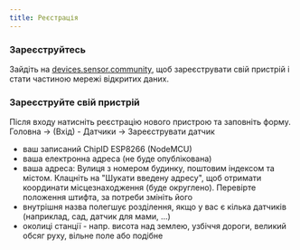 ```yaml
---
title: Реєстрація
---
```


### Зареєструйтесь

Зайдіть на [devices.sensor.community](https://devices.sensor.community/), щоб зареєструвати свій пристрій і стати частиною мережі відкритих даних.


### Зареєструйте свій пристрій
Після входу натисніть реєстрацію нового пристрою та заповніть форму.
Головна -> (Вхід) - Датчики -> Зареєструвати датчик

* ваш записаний ChipID ESP8266 (NodeMCU)
* ваша електронна адреса (не буде опублікована)
* ваша адреса: Вулиця з номером будинку, поштовим індексом та містом. Клацніть на "Шукати введену адресу", щоб отримати координати місцезнаходження (буде округлено). Перевірте положення штифта, за потреби змініть його
* внутрішня назва полегшує розділення, якщо у вас є кілька датчиків (наприклад, сад, датчик для мами, ...)
* околиці станції - напр. висота над землею, узбіччя дороги, великий обсяг руху, вільне поле або подібне
